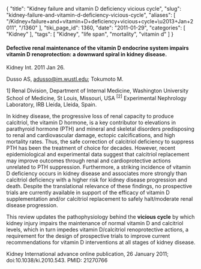 {
    "title": "Kidney failure and vitamin D deficiency vicious cycle",
    "slug": "kidney-failure-and-vitamin-d-deficiency-vicious-cycle",
    "aliases": [
        "/Kidney+failure+and+vitamin+D+deficiency+vicious+cycle+\u2013+Jan+2011",
        "/1360"
    ],
    "tiki_page_id": 1360,
    "date": "2011-01-29",
    "categories": [
        "Kidney"
    ],
    "tags": [
        "Kidney",
        "life span",
        "mortality",
        "vitamin d"
    ]
}


#### Defective renal maintenance of the vitamin D endocrine system impairs vitamin D renoprotection: a downward spiral in kidney disease.

Kidney Int. 2011 Jan 26. 

Dusso AS, adusso@im.wustl.edu; Tokumoto M. 

1] Renal Division, Department of Internal Medicine, Washington University School of Medicine, St Louis, Missouri, USA <sup>[2]</sup> Experimental Nephrology Laboratory, IRB Lleida, Lleida, Spain.

In kidney disease, the progressive loss of renal capacity to produce calcitriol, the vitamin D hormone, is a key contributor to elevations in parathyroid hormone (PTH) and mineral and skeletal disorders predisposing to renal and cardiovascular damage, ectopic calcifications, and high mortality rates. Thus, the safe correction of calcitriol deficiency to suppress PTH has been the treatment of choice for decades. However, recent epidemiological and experimental data suggest that calcitriol replacement may improve outcomes through renal and cardioprotective actions unrelated to PTH suppression. Furthermore, a striking incidence of vitamin D deficiency occurs in kidney disease and associates more strongly than calcitriol deficiency with a higher risk for kidney disease progression and death. Despite the translational relevance of these findings, no prospective trials are currently available in support of the efficacy of vitamin D supplementation and/or calcitriol replacement to safely halt/moderate renal disease progression. 

This review updates the pathophysiology behind the  **vicious cycle**  by which kidney injury impairs the maintenance of normal vitamin D and calcitriol levels, which in turn impedes vitamin D/calcitriol renoprotective actions, a requirement for the design of prospective trials to improve current recommendations for vitamin D interventions at all stages of kidney disease.

Kidney International advance online publication, 26 January 2011; doi:10.1038/ki.2010.543. PMID: 21270766